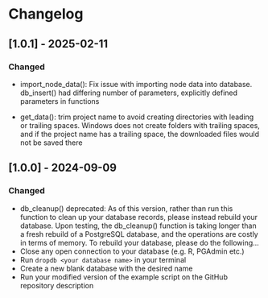 # Changelog

## [1.0.1] - 2025-02-11

### Changed

- import_node_data(): Fix issue with importing node data into database. db_insert() had differing number of parameters, explicitly defined parameters in functions

- get_data(): trim project name to avoid creating directories with leading or trailing spaces. Windows does not create folders with trailing spaces, and if the project name has a trailing space, the downloaded files would not be saved there

## [1.0.0] - 2024-09-09

### Changed

- db_cleanup() deprecated: As of this version, rather than run this function to clean up your database records, please instead rebuild your database. Upon testing, the db_cleanup() function is taking longer than a fresh rebuild of a PostgreSQL database, and the operations are costly in terms of memory. To rebuild your database, please do the following...
- Close any open connection to your database (e.g. R, PGAdmin etc.)
- Run `dropdb <your database name>` in your terminal
- Create a new blank database with the desired name
- Run your modified version of the example script on the GitHub repository description
